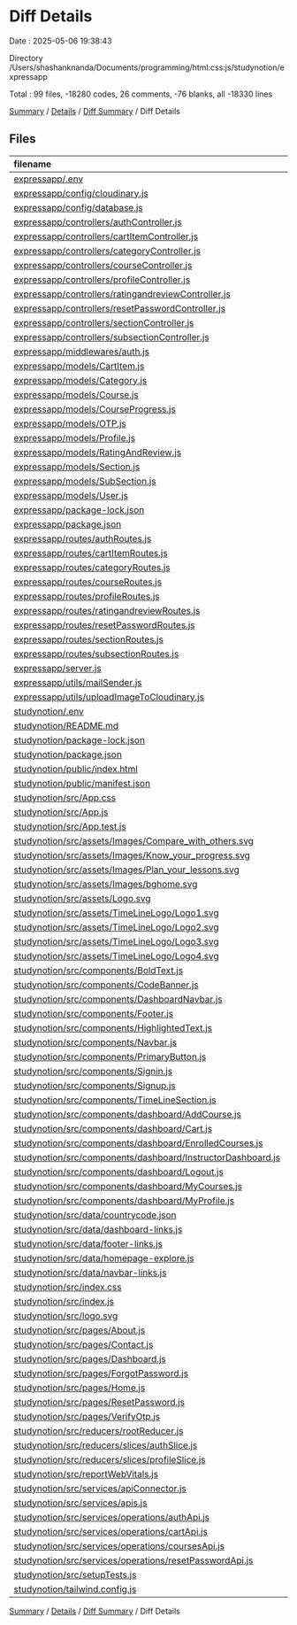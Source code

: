 # Diff Details

Date : 2025-05-06 19:38:43

Directory /Users/shashanknanda/Documents/programming/html:css:js/studynotion/expressapp

Total : 99 files,  -18280 codes, 26 comments, -76 blanks, all -18330 lines

[Summary](results.md) / [Details](details.md) / [Diff Summary](diff.md) / Diff Details

## Files
| filename | language | code | comment | blank | total |
| :--- | :--- | ---: | ---: | ---: | ---: |
| [expressapp/.env](/expressapp/.env) | Properties | 10 | 0 | 4 | 14 |
| [expressapp/config/cloudinary.js](/expressapp/config/cloudinary.js) | JavaScript | 8 | 0 | 2 | 10 |
| [expressapp/config/database.js](/expressapp/config/database.js) | JavaScript | 14 | 0 | 1 | 15 |
| [expressapp/controllers/authController.js](/expressapp/controllers/authController.js) | JavaScript | 229 | 31 | 27 | 287 |
| [expressapp/controllers/cartItemController.js](/expressapp/controllers/cartItemController.js) | JavaScript | 75 | 8 | 13 | 96 |
| [expressapp/controllers/categoryController.js](/expressapp/controllers/categoryController.js) | JavaScript | 72 | 2 | 11 | 85 |
| [expressapp/controllers/courseController.js](/expressapp/controllers/courseController.js) | JavaScript | 158 | 20 | 22 | 200 |
| [expressapp/controllers/profileController.js](/expressapp/controllers/profileController.js) | JavaScript | 74 | 2 | 14 | 90 |
| [expressapp/controllers/ratingandreviewController.js](/expressapp/controllers/ratingandreviewController.js) | JavaScript | 133 | 6 | 20 | 159 |
| [expressapp/controllers/resetPasswordController.js](/expressapp/controllers/resetPasswordController.js) | JavaScript | 93 | 16 | 17 | 126 |
| [expressapp/controllers/sectionController.js](/expressapp/controllers/sectionController.js) | JavaScript | 73 | 3 | 13 | 89 |
| [expressapp/controllers/subsectionController.js](/expressapp/controllers/subsectionController.js) | JavaScript | 112 | 6 | 18 | 136 |
| [expressapp/middlewares/auth.js](/expressapp/middlewares/auth.js) | JavaScript | 87 | 2 | 12 | 101 |
| [expressapp/models/CartItem.js](/expressapp/models/CartItem.js) | JavaScript | 18 | 0 | 2 | 20 |
| [expressapp/models/Category.js](/expressapp/models/Category.js) | JavaScript | 11 | 0 | 2 | 13 |
| [expressapp/models/Course.js](/expressapp/models/Course.js) | JavaScript | 46 | 0 | 3 | 49 |
| [expressapp/models/CourseProgress.js](/expressapp/models/CourseProgress.js) | JavaScript | 12 | 0 | 3 | 15 |
| [expressapp/models/OTP.js](/expressapp/models/OTP.js) | JavaScript | 52 | 0 | 3 | 55 |
| [expressapp/models/Profile.js](/expressapp/models/Profile.js) | JavaScript | 18 | 0 | 2 | 20 |
| [expressapp/models/RatingAndReview.js](/expressapp/models/RatingAndReview.js) | JavaScript | 22 | 0 | 3 | 25 |
| [expressapp/models/Section.js](/expressapp/models/Section.js) | JavaScript | 14 | 0 | 6 | 20 |
| [expressapp/models/SubSection.js](/expressapp/models/SubSection.js) | JavaScript | 16 | 0 | 3 | 19 |
| [expressapp/models/User.js](/expressapp/models/User.js) | JavaScript | 55 | 0 | 3 | 58 |
| [expressapp/package-lock.json](/expressapp/package-lock.json) | JSON | 1,668 | 0 | 1 | 1,669 |
| [expressapp/package.json](/expressapp/package.json) | JSON | 26 | 0 | 1 | 27 |
| [expressapp/routes/authRoutes.js](/expressapp/routes/authRoutes.js) | JavaScript | 8 | 0 | 3 | 11 |
| [expressapp/routes/cartItemRoutes.js](/expressapp/routes/cartItemRoutes.js) | JavaScript | 9 | 0 | 3 | 12 |
| [expressapp/routes/categoryRoutes.js](/expressapp/routes/categoryRoutes.js) | JavaScript | 9 | 0 | 3 | 12 |
| [expressapp/routes/courseRoutes.js](/expressapp/routes/courseRoutes.js) | JavaScript | 10 | 0 | 3 | 13 |
| [expressapp/routes/profileRoutes.js](/expressapp/routes/profileRoutes.js) | JavaScript | 9 | 0 | 2 | 11 |
| [expressapp/routes/ratingandreviewRoutes.js](/expressapp/routes/ratingandreviewRoutes.js) | JavaScript | 9 | 0 | 3 | 12 |
| [expressapp/routes/resetPasswordRoutes.js](/expressapp/routes/resetPasswordRoutes.js) | JavaScript | 7 | 0 | 3 | 10 |
| [expressapp/routes/sectionRoutes.js](/expressapp/routes/sectionRoutes.js) | JavaScript | 9 | 0 | 3 | 12 |
| [expressapp/routes/subsectionRoutes.js](/expressapp/routes/subsectionRoutes.js) | JavaScript | 9 | 0 | 3 | 12 |
| [expressapp/server.js](/expressapp/server.js) | JavaScript | 58 | 11 | 21 | 90 |
| [expressapp/utils/mailSender.js](/expressapp/utils/mailSender.js) | JavaScript | 26 | 0 | 4 | 30 |
| [expressapp/utils/uploadImageToCloudinary.js](/expressapp/utils/uploadImageToCloudinary.js) | JavaScript | 16 | 0 | 5 | 21 |
| [studynotion/.env](/studynotion/.env) | Properties | -1 | 0 | 0 | -1 |
| [studynotion/README.md](/studynotion/README.md) | Markdown | -38 | 0 | -33 | -71 |
| [studynotion/package-lock.json](/studynotion/package-lock.json) | JSON | -18,108 | 0 | -1 | -18,109 |
| [studynotion/package.json](/studynotion/package.json) | JSON | -52 | 0 | -1 | -53 |
| [studynotion/public/index.html](/studynotion/public/index.html) | HTML | -20 | -23 | -1 | -44 |
| [studynotion/public/manifest.json](/studynotion/public/manifest.json) | JSON | -25 | 0 | -1 | -26 |
| [studynotion/src/App.css](/studynotion/src/App.css) | CSS | -43 | 0 | -8 | -51 |
| [studynotion/src/App.js](/studynotion/src/App.js) | JavaScript | -53 | 0 | -7 | -60 |
| [studynotion/src/App.test.js](/studynotion/src/App.test.js) | JavaScript | -7 | 0 | -2 | -9 |
| [studynotion/src/assets/Images/Compare\_with\_others.svg](/studynotion/src/assets/Images/Compare_with_others.svg) | XML | -52 | 0 | -1 | -53 |
| [studynotion/src/assets/Images/Know\_your\_progress.svg](/studynotion/src/assets/Images/Know_your_progress.svg) | XML | -45 | 0 | -1 | -46 |
| [studynotion/src/assets/Images/Plan\_your\_lessons.svg](/studynotion/src/assets/Images/Plan_your_lessons.svg) | XML | -86 | 0 | -1 | -87 |
| [studynotion/src/assets/Images/bghome.svg](/studynotion/src/assets/Images/bghome.svg) | XML | -71 | 0 | -1 | -72 |
| [studynotion/src/assets/Logo.svg](/studynotion/src/assets/Logo.svg) | XML | -21 | 0 | -1 | -22 |
| [studynotion/src/assets/TimeLineLogo/Logo1.svg](/studynotion/src/assets/TimeLineLogo/Logo1.svg) | XML | -3 | 0 | -1 | -4 |
| [studynotion/src/assets/TimeLineLogo/Logo2.svg](/studynotion/src/assets/TimeLineLogo/Logo2.svg) | XML | -3 | 0 | -1 | -4 |
| [studynotion/src/assets/TimeLineLogo/Logo3.svg](/studynotion/src/assets/TimeLineLogo/Logo3.svg) | XML | -3 | 0 | -1 | -4 |
| [studynotion/src/assets/TimeLineLogo/Logo4.svg](/studynotion/src/assets/TimeLineLogo/Logo4.svg) | XML | -3 | 0 | -1 | -4 |
| [studynotion/src/components/BoldText.js](/studynotion/src/components/BoldText.js) | JavaScript | -9 | 0 | -3 | -12 |
| [studynotion/src/components/CodeBanner.js](/studynotion/src/components/CodeBanner.js) | JavaScript | -56 | 0 | -7 | -63 |
| [studynotion/src/components/DashboardNavbar.js](/studynotion/src/components/DashboardNavbar.js) | JavaScript | -58 | -16 | -10 | -84 |
| [studynotion/src/components/Footer.js](/studynotion/src/components/Footer.js) | JavaScript | -40 | 0 | -3 | -43 |
| [studynotion/src/components/HighlightedText.js](/studynotion/src/components/HighlightedText.js) | JavaScript | -9 | 0 | -3 | -12 |
| [studynotion/src/components/Navbar.js](/studynotion/src/components/Navbar.js) | JavaScript | -81 | 0 | -9 | -90 |
| [studynotion/src/components/PrimaryButton.js](/studynotion/src/components/PrimaryButton.js) | JavaScript | -9 | 0 | -3 | -12 |
| [studynotion/src/components/Signin.js](/studynotion/src/components/Signin.js) | JavaScript | -84 | -7 | -10 | -101 |
| [studynotion/src/components/Signup.js](/studynotion/src/components/Signup.js) | JavaScript | -144 | -7 | -17 | -168 |
| [studynotion/src/components/TimeLineSection.js](/studynotion/src/components/TimeLineSection.js) | JavaScript | -68 | 0 | -5 | -73 |
| [studynotion/src/components/dashboard/AddCourse.js](/studynotion/src/components/dashboard/AddCourse.js) | JavaScript | -9 | 0 | -3 | -12 |
| [studynotion/src/components/dashboard/Cart.js](/studynotion/src/components/dashboard/Cart.js) | JavaScript | -99 | 0 | -12 | -111 |
| [studynotion/src/components/dashboard/EnrolledCourses.js](/studynotion/src/components/dashboard/EnrolledCourses.js) | JavaScript | -46 | 0 | -10 | -56 |
| [studynotion/src/components/dashboard/InstructorDashboard.js](/studynotion/src/components/dashboard/InstructorDashboard.js) | JavaScript | -9 | 0 | -3 | -12 |
| [studynotion/src/components/dashboard/Logout.js](/studynotion/src/components/dashboard/Logout.js) | JavaScript | -9 | 0 | -3 | -12 |
| [studynotion/src/components/dashboard/MyCourses.js](/studynotion/src/components/dashboard/MyCourses.js) | JavaScript | -9 | 0 | -3 | -12 |
| [studynotion/src/components/dashboard/MyProfile.js](/studynotion/src/components/dashboard/MyProfile.js) | JavaScript | -123 | 0 | -19 | -142 |
| [studynotion/src/data/countrycode.json](/studynotion/src/data/countrycode.json) | JSON | -782 | 0 | 0 | -782 |
| [studynotion/src/data/dashboard-links.js](/studynotion/src/data/dashboard-links.js) | JavaScript | -51 | -1 | -2 | -54 |
| [studynotion/src/data/footer-links.js](/studynotion/src/data/footer-links.js) | JavaScript | -55 | 0 | -1 | -56 |
| [studynotion/src/data/homepage-explore.js](/studynotion/src/data/homepage-explore.js) | JavaScript | -117 | 0 | 0 | -117 |
| [studynotion/src/data/navbar-links.js](/studynotion/src/data/navbar-links.js) | JavaScript | -17 | -1 | -1 | -19 |
| [studynotion/src/index.css](/studynotion/src/index.css) | CSS | -3 | 0 | 0 | -3 |
| [studynotion/src/index.js](/studynotion/src/index.js) | JavaScript | -21 | -3 | -4 | -28 |
| [studynotion/src/logo.svg](/studynotion/src/logo.svg) | XML | -1 | 0 | 0 | -1 |
| [studynotion/src/pages/About.js](/studynotion/src/pages/About.js) | JavaScript | -175 | 0 | -19 | -194 |
| [studynotion/src/pages/Contact.js](/studynotion/src/pages/Contact.js) | JavaScript | -137 | 0 | -12 | -149 |
| [studynotion/src/pages/Dashboard.js](/studynotion/src/pages/Dashboard.js) | JavaScript | -22 | -1 | -6 | -29 |
| [studynotion/src/pages/ForgotPassword.js](/studynotion/src/pages/ForgotPassword.js) | JavaScript | -63 | 0 | -12 | -75 |
| [studynotion/src/pages/Home.js](/studynotion/src/pages/Home.js) | JavaScript | -172 | 0 | -25 | -197 |
| [studynotion/src/pages/ResetPassword.js](/studynotion/src/pages/ResetPassword.js) | JavaScript | -92 | 0 | -11 | -103 |
| [studynotion/src/pages/VerifyOtp.js](/studynotion/src/pages/VerifyOtp.js) | JavaScript | -72 | 0 | -7 | -79 |
| [studynotion/src/reducers/rootReducer.js](/studynotion/src/reducers/rootReducer.js) | JavaScript | -8 | 0 | -2 | -10 |
| [studynotion/src/reducers/slices/authSlice.js](/studynotion/src/reducers/slices/authSlice.js) | JavaScript | -19 | 0 | -5 | -24 |
| [studynotion/src/reducers/slices/profileSlice.js](/studynotion/src/reducers/slices/profileSlice.js) | JavaScript | -27 | 0 | -5 | -32 |
| [studynotion/src/reportWebVitals.js](/studynotion/src/reportWebVitals.js) | JavaScript | -12 | 0 | -2 | -14 |
| [studynotion/src/services/apiConnector.js](/studynotion/src/services/apiConnector.js) | JavaScript | -15 | 0 | -2 | -17 |
| [studynotion/src/services/apis.js](/studynotion/src/services/apis.js) | JavaScript | -40 | -13 | -12 | -65 |
| [studynotion/src/services/operations/authApi.js](/studynotion/src/services/operations/authApi.js) | JavaScript | -65 | -4 | -14 | -83 |
| [studynotion/src/services/operations/cartApi.js](/studynotion/src/services/operations/cartApi.js) | JavaScript | -36 | 0 | -2 | -38 |
| [studynotion/src/services/operations/coursesApi.js](/studynotion/src/services/operations/coursesApi.js) | JavaScript | -14 | 0 | -2 | -16 |
| [studynotion/src/services/operations/resetPasswordApi.js](/studynotion/src/services/operations/resetPasswordApi.js) | JavaScript | -35 | 0 | -3 | -38 |
| [studynotion/src/setupTests.js](/studynotion/src/setupTests.js) | JavaScript | -1 | -4 | -1 | -6 |
| [studynotion/tailwind.config.js](/studynotion/tailwind.config.js) | JavaScript | -7 | -1 | -2 | -10 |

[Summary](results.md) / [Details](details.md) / [Diff Summary](diff.md) / Diff Details